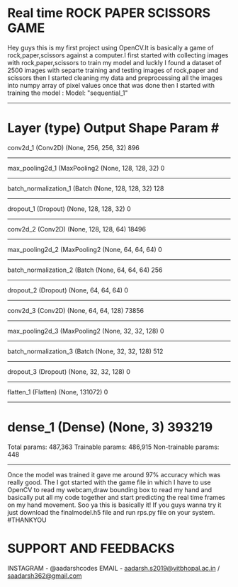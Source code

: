 # Real time ROCK PAPER SCISSORS GAME
Hey guys this is my first project using OpenCV.It is basically a game of rock,paper,scissors against a computer.I first started with collecting images with rock,paper,scissors to train my model and luckly I found a dataset of 2500 images with separte training and testing images of rock,paper and scissors then I started cleaning my data and preprocessing all the images into numpy array of pixel values once that was done then I started with training the model : 
Model: "sequential_1"
_________________________________________________________________
Layer (type)                 Output Shape              Param #   
=================================================================
conv2d_1 (Conv2D)            (None, 256, 256, 32)      896       
_________________________________________________________________
max_pooling2d_1 (MaxPooling2 (None, 128, 128, 32)      0         
_________________________________________________________________
batch_normalization_1 (Batch (None, 128, 128, 32)      128       
_________________________________________________________________
dropout_1 (Dropout)          (None, 128, 128, 32)      0         
_________________________________________________________________
conv2d_2 (Conv2D)            (None, 128, 128, 64)      18496     
_________________________________________________________________
max_pooling2d_2 (MaxPooling2 (None, 64, 64, 64)        0         
_________________________________________________________________
batch_normalization_2 (Batch (None, 64, 64, 64)        256       
_________________________________________________________________
dropout_2 (Dropout)          (None, 64, 64, 64)        0         
_________________________________________________________________
conv2d_3 (Conv2D)            (None, 64, 64, 128)       73856     
_________________________________________________________________
max_pooling2d_3 (MaxPooling2 (None, 32, 32, 128)       0         
_________________________________________________________________
batch_normalization_3 (Batch (None, 32, 32, 128)       512       
_________________________________________________________________
dropout_3 (Dropout)          (None, 32, 32, 128)       0         
_________________________________________________________________
flatten_1 (Flatten)          (None, 131072)            0         
_________________________________________________________________
dense_1 (Dense)              (None, 3)                 393219    
=================================================================
Total params: 487,363
Trainable params: 486,915
Non-trainable params: 448
_________________________________________________________________
Once the model was trained it gave me around 97% accuracy which was really good.
The I got started with the game file in which I have to use OpenCV to read my webcam,draw bounding box to read my hand and basically put all my code together and start predicting the real time frames on my hand movement.
Soo ya this is basically it!
If you guys wanna try it just download the finalmodel.h5 file and run rps.py file on your system.
#THANKYOU
# SUPPORT AND FEEDBACKS
INSTAGRAM - @aadarshcodes
EMAIL - aadarsh.s2019@vitbhopal.ac.in / saadarsh362@gmail.com


